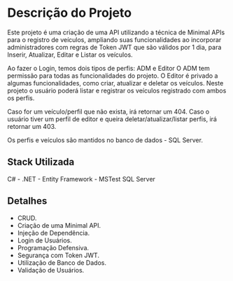 # Descrição do Projeto

Este projeto é uma criação de uma API utilizando a técnica de Minimal APIs
para o registro de veículos, ampliando suas funcionalidades ao incorporar administradores com regras de Token JWT que são válidos por 1 dia, para Inserir, Atualizar, Editar e Listar os veículos.

Ao fazer o Login, temos dois tipos de perfis: ADM e Editor
O ADM tem permissão para todas as funcionalidades do projeto.
O Editor é privado a algumas funcionalidades, como criar, atualizar e deletar os veículos.
Neste projeto o usuário poderá listar e registrar os veículos registrado com ambos os perfis.

Caso for um veículo/perfil que não exista, irá retornar um 404.
Caso o usuário tiver um perfil de editor e queira deletar/atualizar/listar perfis, irá retornar um 403.

Os perfis e veículos são mantidos no banco de dados - SQL Server.

## Stack Utilizada

C# - .NET - Entity Framework - MSTest
SQL Server

## Detalhes

 - CRUD.
 - Criação de uma Minimal API.
 - Injeção de Dependência.
 - Login de Usuários.
 - Programação Defensiva.
 - Segurança com Token JWT.
 - Utilização de Banco de Dados.
 - Validação de Usuários.